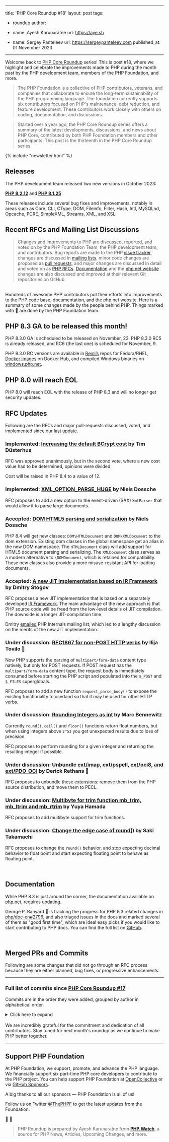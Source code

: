 
---
title: 'PHP Core Roundup #18'
layout: post
tags:
  - roundup
author:
  - name: Ayesh Karunaratne
    url: https://aye.sh
  
  - name: Sergey Panteleev
    url: https://sergeypanteleev.com
published_at: 01 November 2023

---

Welcome back to [PHP Core Roundup](/blog/tag/roundup/) series! This is post #18, where we highlight and celebrate the improvements made to PHP during the month past by the PHP development team, members of the PHP Foundation, and more.

> The PHP Foundation is a collective of PHP contributors, veterans, and companies that collaborate to ensure the long-term sustainability of the PHP programming language. The foundation currently supports six contributors focused on PHP's maintenance, debt reduction, and feature development. These contributors work closely with others on coding, documentation, and discussions.

> Started over a year ago, the PHP Core Roundup series offers a summary of the latest developments, discussions, and news about PHP Core, contributed by both PHP Foundation members and other participants. This post is the thirteenth in the PHP Core Roundup series.

{% include "newsletter.html" %}

## Releases

The PHP development team released two new versions in October 2023:

**[PHP 8.2.12](TODO)** and **[PHP 8.1.25](TODO)**

These releases include several bug fixes and improvements, notably in areas such as Core, CLI, CType, DOM, Fileinfo, Filter, Hash, Intl, MySQLnd, Opcache, PCRE, SimpleXML, Streams, XML, and XSL. 

## Recent RFCs and Mailing List Discussions


> Changes and improvements to PHP are discussed, reported, and voted on by the PHP Foundation Team, the PHP development team, and contributors. Bug reports are made to the PHP [issue tracker](https://github.com/php/php-src/issues), changes are discussed in [mailing lists](https://www.php.net/mailing-lists.php), minor code changes are proposed as [pull requests](https://github.com/php/php-src/issues), and major changes are discussed in detail and voted on as [PHP RFCs](https://wiki.php.net/rfc). [Documentation](https://github.com/php/doc-en/) and the [php.net website](https://github.com/php/web-php) changes are also discussed and improved at their relevant Git repositories on GitHub.

<br>
Hundreds of awesome PHP contributors put their efforts into improvements to the PHP code base, documentation, and the php.net website. Here is a summary of some changes made by the people behind PHP. Things marked with 💜 are done by the PHP Foundation team.

## PHP 8.3 GA to be released this month!

PHP 8.3.0 GA is scheduled to be released on November, 23. PHP 8.3.0 RC5 is already released, and RC6 (the last one) is scheduled for November, 9.

PHP 8.3.0 RC versions are available in [Remi’s](https://rpms.remirepo.net/) repos for Fedora/RHEL, [Docker images](https://hub.docker.com/_/php/tags?page=1&name=8.3) on Docker Hub, and compiled Windows binaries on [windows.php.net](https://windows.php.net/).

## PHP 8.0 will reach EOL

PHP 8.0 will reach EOL with the release of PHP 8.3 and will no longer get security updates.

## RFC Updates

Following are the RFCs and major pull-requests discussed, voted, and implemented since our last update.

### Implemented: [Increasing the default BCrypt cost](https://wiki.php.net/rfc/bcrypt_cost_2023) by Tim Düsterhus

RFC was approved unanimously, but in the second vote, where a new cost value had to be determined, opinions were divided.

Cost will be raised in PHP 8.4 to a value of 12.

### Implemented: [XML_OPTION_PARSE_HUGE](https://wiki.php.net/rfc/xml_option_parse_huge) by Niels Dossche

RFC proposes to add a new option to the event-driven (SAX) `XmlParser` that would allow it to parse large documents.

### Accepted: [DOM HTML5 parsing and serialization](https://wiki.php.net/rfc/domdocument_html5_parser) by Niels Dossche

PHP 8.4 will get new classes: `DOM\HTMLDocument` and `DOM\XMLDocument` to the dom extension. Existing dom classes in the global namespace get an alias in the new DOM namespace. The `HTMLDocument` class will add support for HTML5 document parsing and serializing. The `XMLDocument` class serves as a modern alternative to `\DOMDocument`, which is retained for compatibility. These new classes also provide a more misuse-resistant API for loading documents.

### Accepted: [A new JIT implementation based on IR Framework](https://wiki.php.net/rfc/jit-ir) by Dmitry Stogov

RFC proposes a new JIT implementation that is based on a separately developed [IR Framework](https://github.com/dstogov/ir). The main advantage of the new approach is that PHP source code will be freed from the low-level details of JIT compilation. The downside is a longer JIT-compilation time.

Dmitry [emailed](https://externals.io/message/121038) PHP Internals mailing list, which led to a lengthy discussion on the merits of the new JIT implementation.

### Under discussion: [RFC1867 for non-POST HTTP verbs](https://wiki.php.net/rfc/rfc1867-non-post) by Ilija Tovilo 💜

Now PHP supports the parsing of `multipart/form-data` content type natively, but only for POST requests. If POST request has the `multipart/form-data` content type, the request body is immediately consumed before starting the PHP script and populated into the `$_POST` and `$_FILES` superglobals.

RFC proposes to add a new function `request_parse_body()` to expose the existing functionality to userland so that it may be used for other HTTP verbs.

### Under discussion: [Rounding Integers as int](https://wiki.php.net/rfc/integer-rounding) by Marc Bennewitz

Currently `round()`, `ceil()` and `floor()` functions return float numbers, but when using integers above `2^53` you get unexpected results due to loss of precision.

RFC proposes to perform rounding for a given integer and returning the resulting integer if possible.

### Under discussion: [Unbundle ext/imap, ext/pspell, ext/oci8, and ext/PDO_OCI](https://wiki.php.net/rfc/unbundle_imap_pspell_oci8) by Derick Rethans 💜

RFC proposes to unbundle these extensions: remove them from the PHP source distribution, and move them to PECL.

### Under discussion: [Multibyte for trim function mb_trim, mb_ltrim and mb_rtrim](https://wiki.php.net/rfc/mb_trim) by Yuya Hamada

RFC proposes to add multibyte support for trim functions.

### Under discussion: [Change the edge case of round()](https://wiki.php.net/rfc/change_the_edge_case_of_round) by Saki Takamachi

RFC proposes to change the `round()` behavior, and stop expecting decimal behavior to float point and start expecting floating point to behave as floating point.


<br>

## Documentation

While PHP 8.3 is just around the corner, the documentation available on [php.net](https://php.net), requires updating.

George P. Banyard 💜 is tracking the progress for PHP 8.3 related changes in [php/doc-en#2796](https://github.com/php/doc-en/issues/2796), and also triaged issues in the docs and marked several of them as "good first time", which are ideal easy picks if you would like to start contributing to PHP docs. You can find the full list on [GitHub](https://github.com/php/doc-en/issues?q=is%3Aopen+is%3Aissue+label%3A%22good+first+issue%22).

<br>

## Merged PRs and Commits

Following are some changes that did not go through an RFC process because they are either planned, bug fixes, or progressive enhancements.
 
---

### Full list of commits  since [PHP Core Roundup #17](/blog/2023/10/01/php-core-roundup-17/)

Commits are in the order they were added, grouped by author in alphabetical order.

<details markdown="1">
  <summary>Click here to expand</summary>



</details>
<br>
We are incredibly grateful for the commitment and dedication of all contributors. Stay tuned for next month's roundup as we continue to make PHP better together.

<br>

---

## Support PHP Foundation

At PHP Foundation, we support, promote, and advance the PHP language. We financially support six part-time PHP core developers to contribute to the PHP project. You can help support PHP Foundation at [OpenCollective](https://opencollective.com/phpfoundation) or via [GitHub Sponsors](https://github.com/sponsors/ThePHPF).

A big thanks to all our sponsors — PHP Foundation is all of us!

Follow us on Twitter [@ThePHPF](https://twitter.com/thephpf) to get the latest updates from the Foundation.

💜️ 🐘

> PHP Roundup is prepared by Ayesh Karunaratne from **[PHP.Watch](https://php.watch)**, a source for PHP News, Articles, Upcoming Changes, and more. 


